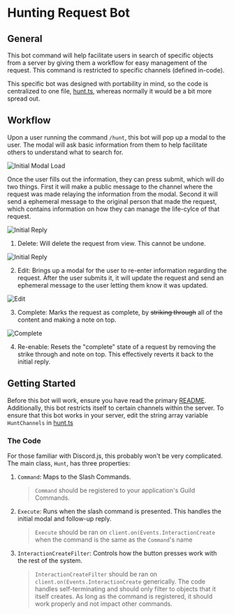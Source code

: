 # Hunting Request Bot 

## General
This bot command will help facilitate users in search of specific objects from a server by giving them a workflow for easy management of the request. This command is restricted to specific channels (defined in-code).

This specific bot was designed with portability in mind, so the code is centralized to one file, [hunt.ts](./hunt-bot/hunt.ts), whereas normally it would be a bit more spread out.

## Workflow
Upon a user running the command `/hunt`, this bot will pop up a modal to the user. The modal will ask basic information from them to help facilitate others to understand what to search for.  

![Initial Modal Load](../../documentation/hunt-bot/modal.png)

Once the user fills out the information, they can press submit, which will do two things. First it will make a public message to the channel where the request was made relaying the information from the modal. Second it will send a ephemeral message to the original person that made the request, which contains information on how they can manage the life-cylce of that request.

![Initial Reply](../../documentation/hunt-bot/initial_reply.png)

1. Delete: Will delete the request from view. This cannot be undone. 

![Initial Reply](../../documentation/hunt-bot/delete.png)


2. Edit: Brings up a modal for the user to re-enter information regarding the request. After the user submits it, it will update the request and send an ephemeral message to the user letting them know it was updated.

![Edit](../../documentation/hunt-bot/edit.png)

3. Complete: Marks the request as complete, by ~~striking through~~ all of the content and making a note on top.
    
![Complete](../../documentation/hunt-bot/complete.png)

4. Re-enable: Resets the "complete" state of a request by removing the strike through and note on top. This effectively reverts it back to the initial reply. 

## Getting Started
Before this bot will work, ensure you have read the primary [README](../../README).
Additionally, this bot restricts itself to certain channels within the server. To ensure that this bot works in your server, edit the string array variable `HuntChannels` in [hunt.ts](./hunt-bot/hunt.ts)

### The Code 
For those familiar with Discord.js, this probably won't be very complicated. The main class, `Hunt`, has three properties: 
1. `Command`: Maps to the Slash Commands. 
    > `Command` should be registered to your application's Guild Commands. 
1. `Execute`: Runs when the slash command is presented. This handles the initial modal and follow-up reply. 
    > `Execute` should be ran on `client.on(Events.InteractionCreate` when the command is the same as the `Command`'s name
1. `InteractionCreateFilter`: Controls how the button presses work with the rest of the system. 
    > `InteractionCreateFilter` should be ran on `client.on(Events.InteractionCreate` generically. The code handles self-terminating and should only filter to objects that it itself creates. As long as the command is registered, it should work properly and not impact other commands.